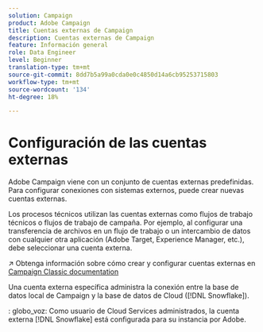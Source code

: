 ```yaml
---
solution: Campaign
product: Adobe Campaign
title: Cuentas externas de Campaign
description: Cuentas externas de Campaign
feature: Información general
role: Data Engineer
level: Beginner
translation-type: tm+mt
source-git-commit: 8dd7b5a99a0cda0e0c4850d14a6cb95253715803
workflow-type: tm+mt
source-wordcount: '134'
ht-degree: 18%

---
```


# Configuración de las cuentas externas

Adobe Campaign viene con un conjunto de cuentas externas predefinidas. Para configurar conexiones con sistemas externos, puede crear nuevas cuentas externas.

Los procesos técnicos utilizan las cuentas externas como flujos de trabajo técnicos o flujos de trabajo de campaña. Por ejemplo, al configurar una transferencia de archivos en un flujo de trabajo o un intercambio de datos con cualquier otra aplicación (Adobe Target, Experience Manager, etc.), debe seleccionar una cuenta externa.

:arrow_upper_right: Obtenga información sobre cómo crear y configurar cuentas externas en [Campaign Classic documentation](https://experienceleague.adobe.com/docs/campaign-classic/using/installing-campaign-classic/accessing-external-database/external-accounts.html)

Una cuenta externa específica administra la conexión entre la base de datos local de Campaign y la base de datos de Cloud ([!DNL Snowflake]).

: globo_voz: Como usuario de Cloud Services administrados, la cuenta externa [!DNL Snowflake] está configurada para su instancia por Adobe.
